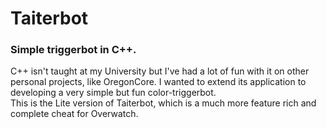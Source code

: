 # Taiterbot
### Simple triggerbot in C++.
C++ isn't taught at my University but I've had a lot of fun with it on other personal projects, like OregonCore. I wanted to extend its application to developing a very simple but fun color-triggerbot.  
This is the Lite version of Taiterbot, which is a much more feature rich and complete cheat for Overwatch.
